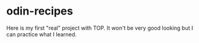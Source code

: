 # odin-recipes

Here is my first "real" project with TOP.
It won't be very good looking but I can practice what I learned.
